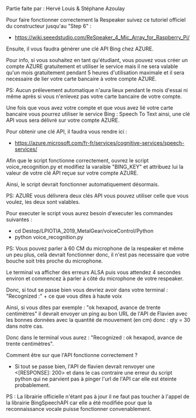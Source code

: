 Partie faite par : Hervé Louis & Stéphane Azoulay

Pour faire fonctionner correctement la Respeaker suivez ce tutoriel officiel du constructeur jusqu'au "Step 6" :
- https://wiki.seeedstudio.com/ReSpeaker_4_Mic_Array_for_Raspberry_Pi/

Ensuite, il vous faudra générer une clé API Bing chez AZURE.

Pour info, si vous souhaitez en tant qu'étudiant, vous pouvez vous créer un compte AZURE gratuitement et utiliser le service mais il ne sera
valable qu'un mois gratuitement pendant 5 heures d'utilisation maximale et il sera necessaire de lier votre carte bancaire
à votre compte AZURE.

PS: Aucun prélevement automatique n'aura lieux pendant le mois d'essai ni même après si vous n'enlevez pas votre carte
bancaire de votre compte.

Une fois que vous avez votre compte et que vous avez lié votre carte bancaire vous pourrez utiliser le service Bing : Speech To Text
ainsi, une clé API vous sera délivré sur votre compte AZURE.

Pour obtenir une clé API, il faudra vous rendre ici :
- https://azure.microsoft.com/fr-fr/services/cognitive-services/speech-services/

Afin que le script fonctionne correctement, ouvrez le script voice_recognition.py et modifiez la varaible "BING_KEY" et attribuez lui la
valeur de votre clé API reçue sur votre compte AZURE.

Ainsi, le script devrait fonctionner automatiquement désormais.

PS: AZURE vous délivrera deux clés API vous pouvez utiliser celle que vous voulez, les deux sont valables.

Pour executer le script vous aurez besoin d'executer les commandes suivantes :

- cd Destop/LPIOTIA_2019_MetalGear/voiceControl/Python
- python voice_recognition.py

PS: Vous pouvez parler à 60 CM du microphone de la respeaker et même un peu plus, celà devrait fonctionner donc, il n'est pas necessaire que votre bouche soit très proche du microphone.

Le terminal va afficher des erreurs ALSA puis vous attendez 4 secondes environ et commencez à parler à côté du microphone de
votre respeaker.

Donc, si tout se passe bien vous devriez avoir dans votre terminal : "Recognized :" + ce que vous dites à haute voix

Ainsi, si vous dites par exemple : "ok hexapod, avance de trente centimètres" il devrait envoyer un ping au bon URL de l'API de Flavien
avec les bonnes données avec la quantité de mouvement (en cm) donc : qty = 30 dans notre cas.

Donc dans le terminal vous aurez : "Recognized : ok hexapod, avance de trente centimètres".

Comment être sur que l'API fonctionne correctement ?

- Si tout se passe bien, l'API de flavien devrait renvoyer une <[RESPONSE]: 200> et dans le cas contraire une erreur du script python
qui ne parvient pas à pinger l'url de l'API car elle est éteinte probablement.

PS : La librairie officielle n'étant pas à jour il ne faut pas toucher à l'appel de la librairie BingSpeechAPI car elle a été modifiée
pour que la reconnaissance vocale puisse fonctionner convenablement.
